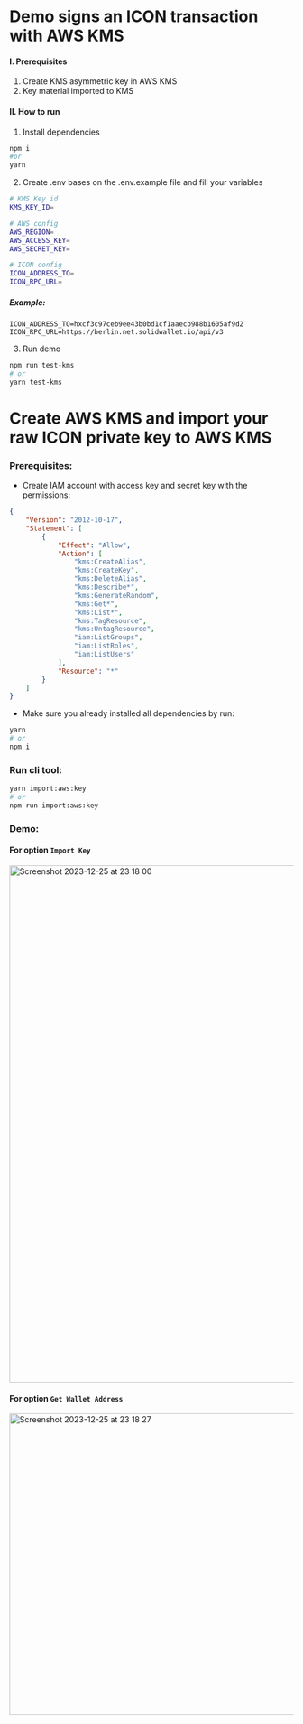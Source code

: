 # Demo signs an ICON transaction with AWS KMS

#### I. Prerequisites
1. Create KMS asymmetric key in AWS KMS
2. Key material imported to KMS

#### II. How to run
1. Install dependencies

```bash
npm i
#or
yarn
```
2. Create .env bases on the .env.example file and fill your variables


```bash
# KMS Key id
KMS_KEY_ID=

# AWS config
AWS_REGION=
AWS_ACCESS_KEY=
AWS_SECRET_KEY=

# ICON config
ICON_ADDRESS_TO=
ICON_RPC_URL=
```

##### Example:
```
ICON_ADDRESS_TO=hxcf3c97ceb9ee43b0bd1cf1aaecb988b1605af9d2
ICON_RPC_URL=https://berlin.net.solidwallet.io/api/v3
```

3. Run demo
```bash
npm run test-kms
# or
yarn test-kms
```


# Create AWS KMS and import your raw ICON private key to AWS KMS
### Prerequisites:
- Create IAM account with access key and secret key with the permissions:
```json
{
    "Version": "2012-10-17",
    "Statement": [
        {
            "Effect": "Allow",
            "Action": [
                "kms:CreateAlias",
                "kms:CreateKey",
                "kms:DeleteAlias",
                "kms:Describe*",
                "kms:GenerateRandom",
                "kms:Get*",
                "kms:List*",
                "kms:TagResource",
                "kms:UntagResource",
                "iam:ListGroups",
                "iam:ListRoles",
                "iam:ListUsers"
            ],
            "Resource": "*"
        }
    ]
}
```
- Make sure you already installed all dependencies by run:
```bash
yarn
# or
npm i
```
### Run cli tool:
```bash
yarn import:aws:key
# or
npm run import:aws:key
```
### Demo:
#### For option `Import Key`
<img width="916" alt="Screenshot 2023-12-25 at 23 18 00" src="https://github.com/techiast/remote-signing/assets/116485607/33263071-d15f-40ce-811a-3b2668a98dcf">

#### For option `Get Wallet Address`
<img width="534" alt="Screenshot 2023-12-25 at 23 18 27" src="https://github.com/techiast/remote-signing/assets/116485607/8b09a722-c9ac-4897-b84a-64102d938ec1">

